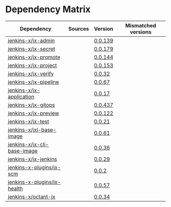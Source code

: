 # Dependency Matrix

Dependency | Sources | Version | Mismatched versions
---------- | ------- | ------- | -------------------
[jenkins-x/jx-admin](https://github.com/jenkins-x/jx-admin.git) |  | [0.0.139](https://github.com/jenkins-x/jx-admin/releases/tag/v0.0.139) | 
[jenkins-x/jx-secret](https://github.com/jenkins-x/jx-secret.git) |  | [0.0.179](https://github.com/jenkins-x/jx-secret/releases/tag/v0.0.179) | 
[jenkins-x/jx-promote](https://github.com/jenkins-x/jx-promote.git) |  | [0.0.144](https://github.com/jenkins-x/jx-promote/releases/tag/v0.0.144) | 
[jenkins-x/jx-project](https://github.com/jenkins-x/jx-project.git) |  | [0.0.153](https://github.com/jenkins-x/jx-project/releases/tag/v0.0.153) | 
[jenkins-x/jx-verify](https://github.com/jenkins-x/jx-verify.git) |  | [0.0.32](https://github.com/jenkins-x/jx-verify/releases/tag/v0.0.32) | 
[jenkins-x/jx-pipeline](https://github.com/jenkins-x/jx-pipeline.git) |  | [0.0.67](https://github.com/jenkins-x/jx-pipeline/releases/tag/v0.0.67) | 
[jenkins-x/jx-application](https://github.com/jenkins-x/jx-application.git) |  | [0.0.17](https://github.com/jenkins-x/jx-application/releases/tag/v0.0.17) | 
[jenkins-x/jx-gitops](https://github.com/jenkins-x/jx-gitops.git) |  | [0.0.437](https://github.com/jenkins-x/jx-gitops/releases/tag/v0.0.437) | 
[jenkins-x/jx-preview](https://github.com/jenkins-x/jx-preview.git) |  | [0.0.122](https://github.com/jenkins-x/jx-preview/releases/tag/v0.0.122) | 
[jenkins-x/jx-test](https://github.com/jenkins-x/jx-test.git) |  | [0.0.21](https://github.com/jenkins-x/jx-test/releases/tag/v0.0.21) | 
[jenkins-x/jxl-base-image](https://github.com/jenkins-x/jxl-base-image) |  | [0.0.61]() | 
[jenkins-x/jx-cli-base-image](https://github.com/jenkins-x/jx-cli-base-image.git) |  | [0.0.36]() | 
[jenkins-x/jx-jenkins](https://github.com/jenkins-x/jx-jenkins.git) |  | [0.0.29](https://github.com/jenkins-x/jx-jenkins/releases/tag/v0.0.29) | 
[jenkins-x-plugins/jx-scm](https://github.com/jenkins-x-plugins/jx-scm) |  | [0.0.2](https://github.com/jenkins-x-plugins/jx-scm/releases/tag/v0.0.2) | 
[jenkins-x-plugins/jx-health](https://github.com/jenkins-x-plugins/jx-health.git) |  | [0.0.57](https://github.com/jenkins-x-plugins/jx-health/releases/tag/v0.0.57) | 
[jenkins-x/octant-jx](https://github.com/jenkins-x/octant-jx.git) |  | [0.0.34](https://github.com/jenkins-x/octant-jx/releases/tag/v0.0.34) | 
